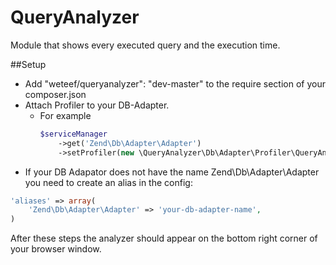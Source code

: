 QueryAnalyzer
=============

Module that shows every executed query and the execution time.


##Setup
- Add "weteef/queryanalyzer": "dev-master" to the require section of your composer.json
- Attach Profiler to your DB-Adapter.
    * For example
        ```PHP
        $serviceManager
            ->get('Zend\Db\Adapter\Adapter')
            ->setProfiler(new \QueryAnalyzer\Db\Adapter\Profiler\QueryAnalyzerProfiler());
        ```
- If your DB Adapator does not have the name Zend\Db\Adapter\Adapter you need to create an alias in the config:
```PHP
'aliases' => array(
    'Zend\Db\Adapter\Adapter' => 'your-db-adapter-name',
)
```

After these steps the analyzer should appear on the bottom right corner of your browser window.